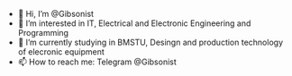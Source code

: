 - 👋 Hi, I’m @Gibsonist
- 👀 I’m interested in IT, Electrical and Electronic Engineering and Programming 
- 🌱 I’m currently studying in BMSTU, Desingn and production technology of elecronic equipment
- 📫 How to reach me: Telegram @Gibsonist
